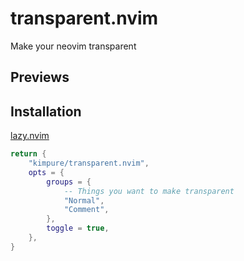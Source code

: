 # transparent.nvim
Make your neovim transparent

## Previews

## Installation
[lazy.nvim](https://github.com/folke/lazy.nvim)
```lua
return {
    "kimpure/transparent.nvim",
    opts = {
        groups = {
            -- Things you want to make transparent
            "Normal",
		    "Comment",
        },
        toggle = true,
    },
}
```

